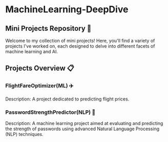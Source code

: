 # MachineLearning-DeepDive

## Mini Projects Repository 🌟
Welcome to my collection of mini projects! Here, you'll find a variety of projects I've worked on, each designed to delve into different facets of machine learning and AI.

## Projects Overview 📋
### FlightFareOptimizer(ML) ✈️
Description: A project dedicated to predicting flight prices.
### PasswordStrengthPredictor(NLP) 🔐
Description: A machine learning project aimed at evaluating and predicting the strength of passwords using advanced Natural Language Processing (NLP) techniques.
